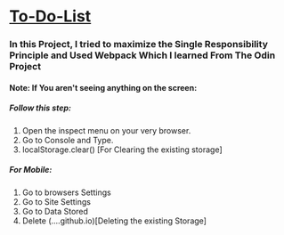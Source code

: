 # [To-Do-List](https://mohd-arz.github.io/To-Do-List/)
### In this Project, I tried to maximize the Single Responsibility Principle and Used Webpack Which I learned From The Odin Project
#### Note: If You aren't seeing anything on the screen:
##### Follow this step:
1. Open the inspect menu on your very browser.
2. Go to Console and Type.
3. localStorage.clear() [For Clearing the existing storage]

##### For Mobile:
1. Go to browsers Settings
2. Go to Site Settings
3. Go to Data Stored
4. Delete (....github.io)[Deleting the existing Storage]
